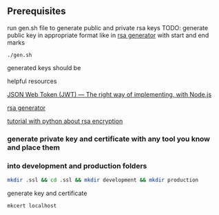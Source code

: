 ## Prerequisites

run gen.sh file to generate public and private rsa keys
TODO: generate public key in appropriate format like in [rsa generator](http://travistidwell.com/jsencrypt/demo/) with start and end marks

```
./gen.sh
```

generated keys should be

helpful resources

[JSON Web Token (JWT) — The right way of implementing, with Node.js](https://siddharthac6.medium.com/json-web-token-jwt-the-right-way-of-implementing-with-node-js-65b8915d550e)

[rsa generator](http://travistidwell.com/jsencrypt/demo/)

[tutorial with python about rsa encryption](https://blog.miguelgrinberg.com/post/json-web-tokens-with-public-key-signatures)

### generate private key and certificate with any tool you know and place them

### into development and production folders

```bash
mkdir .ssl && cd .ssl && mkdir development && mkdir production
```

generate key and certificate

```bash
mkcert localhost
```
